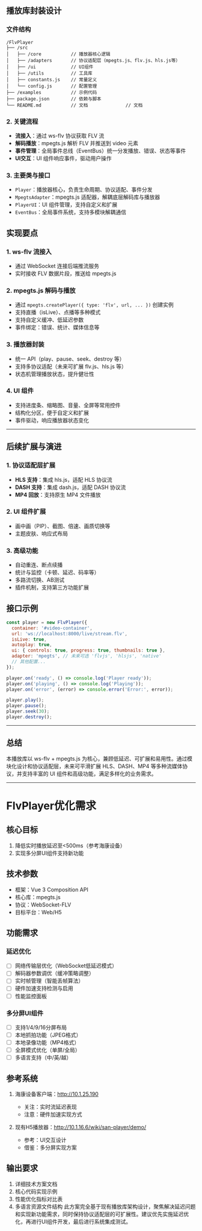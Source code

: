 ## 播放库封装设计

### 文件结构

```
/FlvPlayer
├── /src
│   ├── /core           // 播放器核心逻辑
│   ├── /adapters       // 协议适配层（mpegts.js、flv.js、hls.js等）
│   ├── /ui             // UI组件
│   ├── /utils          // 工具库
│   ├── constants.js    // 常量定义
│   └── config.js       // 配置管理
├── /examples           // 示例代码
├── package.json        // 依赖与脚本
└── README.md           // 文档              // 文档
```

### 2. 关键流程

- **流接入**：通过 ws-flv 协议获取 FLV 流
- **解码播放**：mpegts.js 解析 FLV 并推送到 video 元素
- **事件管理**：全局事件总线（EventBus）统一分发播放、错误、状态等事件
- **UI交互**：UI 组件响应事件，驱动用户操作

### 3. 主要类与接口

- `Player`：播放器核心，负责生命周期、协议适配、事件分发
- `MpegtsAdapter`：mpegts.js 适配器，解耦底层解码库与播放器
- `PlayerUI`：UI 组件管理，支持自定义和扩展
- `EventBus`：全局事件系统，支持多模块解耦通信

## 实现要点

### 1. ws-flv 流接入
- 通过 WebSocket 连接后端推流服务
- 实时接收 FLV 数据片段，推送给 mpegts.js

### 2. mpegts.js 解码与播放

- 通过 `mpegts.createPlayer({ type: 'flv', url, ... })` 创建实例
- 支持直播（isLive）、点播等多种模式
- 支持自定义缓冲、低延迟参数
- 事件绑定：错误、统计、媒体信息等

### 3. 播放器封装

- 统一 API（play、pause、seek、destroy 等）
- 支持多协议适配（未来可扩展 flv.js、hls.js 等）
- 状态机管理播放状态，提升健壮性

### 4. UI 组件

- 支持进度条、缩略图、音量、全屏等常用控件
- 结构化分区，便于自定义和扩展
- 事件驱动，响应播放器状态变化

---

## 后续扩展与演进

### 1. 协议适配层扩展

- **HLS 支持**：集成 hls.js，适配 HLS 协议流
- **DASH 支持**：集成 dash.js，适配 DASH 协议流
- **MP4 回放**：支持原生 MP4 文件播放

### 2. UI 组件扩展

- 画中画（PIP）、截图、倍速、画质切换等
- 主题皮肤、响应式布局

### 3. 高级功能

- 自动重连、断点续播
- 统计与监控（卡顿、延迟、码率等）
- 多路流切换、AB测试
- 插件机制，支持第三方功能扩展

## 接口示例

```js
const player = new FlvPlayer({
  container: '#video-container',
  url: 'ws://localhost:8000/live/stream.flv',
  isLive: true,
  autoplay: true,
  ui: { controls: true, progress: true, thumbnails: true },
  adapter: 'mpegts', // 未来可选 'flvjs', 'hlsjs', 'native'
  // 其他配置...
});

player.on('ready', () => console.log('Player ready'));
player.on('playing', () => console.log('Playing'));
player.on('error', (error) => console.error('Error:', error));

player.play();
player.pause();
player.seek(30);
player.destroy();
```

---

## 总结

本播放库以 ws-flv + mpegts.js 为核心，兼顾低延迟、可扩展和易用性。通过模块化设计和协议适配层，未来可平滑扩展 HLS、DASH、MP4 等多种流媒体协议，并支持丰富的 UI 组件和高级功能，满足多样化的业务需求。

---



# FlvPlayer优化需求

## 核心目标

1. 降低实时播放延迟至<500ms（参考海康设备）
2. 实现多分屏UI组件支持新功能

## 技术参数

- 框架：Vue 3 Composition API
- 核心库：mpegts.js
- 协议：WebSocket-FLV
- 目标平台：Web/H5

## 功能需求

### 延迟优化

- [ ] 网络传输层优化（WebSocket低延迟模式）
- [ ] 解码器参数调优（缓冲策略调整）
- [ ] 实时帧管理（智能丢帧算法）
- [ ] 硬件加速支持检测与启用
- [ ] 性能监控面板

### 多分屏UI组件

- [ ] 支持1/4/9/16分屏布局
- [ ] 本地抓拍功能（JPEG格式）
- [ ] 本地录像功能（MP4格式）
- [ ] 全屏模式优化（单屏/全局）
- [ ] 多语言支持（中/英/越）

## 参考系统

1. 海康设备客户端：http://10.1.25.190
   - 关注：实时流延迟表现
   - 注意：硬件加速实现方式

2. 现有H5播放器：http://10.1.16.6/wiki/san-player/demo/
   - 参考：UI交互设计
   - 借鉴：多分屏实现方案

## 输出要求

1. 详细技术方案文档
2. 核心代码实现示例
3. 性能优化指标对比表
4. 多语言资源文件结构
   此方案完全基于现有播放库架构设计，聚焦解决延迟问题和实现新功能需求，同时保持协议适配层的可扩展性。建议优先实施延迟优化，再进行UI组件开发，最后进行系统集成测试。